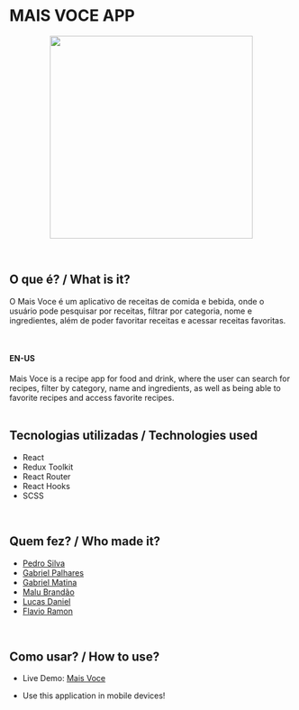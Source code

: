 # MAIS VOCE APP

<p align="center">
  <img src='./maisvoce.png' width='360px'>
</p>

<br>

## O que é? / What is it?
O Mais Voce é um aplicativo de receitas de comida e bebida, onde o usuário pode pesquisar por receitas, filtrar por categoria, nome e ingredientes, além de poder favoritar receitas e acessar receitas favoritas.

<br>

#### EN-US
Mais Voce is a recipe app for food and drink, where the user can search for recipes, filter by category, name and ingredients, as well as being able to favorite recipes and access favorite recipes.
<br>
<br>

## Tecnologias utilizadas / Technologies used
- React
- Redux Toolkit
- React Router
- React Hooks
- SCSS

<br>

## Quem fez? / Who made it?
- [Pedro Silva](https://github.com/opedrodev)
- [Gabriel Palhares](https://github.com/GPalhares)
- [Gabriel Matina](https://github.com/gabrielmatina)
- [Malu Brandão](https://github.com/malubrandaor)
- [Lucas Daniel](https://github.com/LDRezende)
- [Flavio Ramon](https://github.com/flavioramonnunes)

<br>

## Como usar? / How to use?
- Live Demo: [Mais Voce](https://maisvoce.opedro.dev/)

- Use this application in mobile devices!
